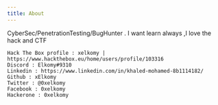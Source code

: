 ```yaml
---
title: About
---
```


CyberSec/PenetrationTesting/BugHunter .
I want learn always ,I love the hack and CTF



    Hack The Box profile : xelkomy | https://www.hackthebox.eu/home/users/profile/103316
    Discord : Elkomy#9310
    Linkedin : https://www.linkedin.com/in/khaled-mohamed-8b1114182/
    Github : xElkomy
    Twitter : @0xelkomy
    Facebook : 0xelkomy
    Hackerone : 0xelkomy

<script src="https://tryhackme.com/badge/9124"></script>
